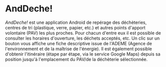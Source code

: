 # AndDeche!

_AndDeche!_ est une application Android de repérage des déchèteries, centres de tri (plastique, verre, papier, etc.) et autres points d'apport volontaire (PAV) les plus proches. Pour chacun d'entre eux il est possible de consulter les horaires d'ouverture, les déchets acceptés, etc. Un clic sur un bouton vous affiche une fiche descriptive issue de l'ADEME (Agence de l'environnement et de la maîtrise de l'énergie). Il est également possible d'obtenir l'itinéraire (étape par étape, via le service Google Maps) depuis sa position jusqu'à l'emplacement du PAV/de la déchèterie sélectionnée. 
